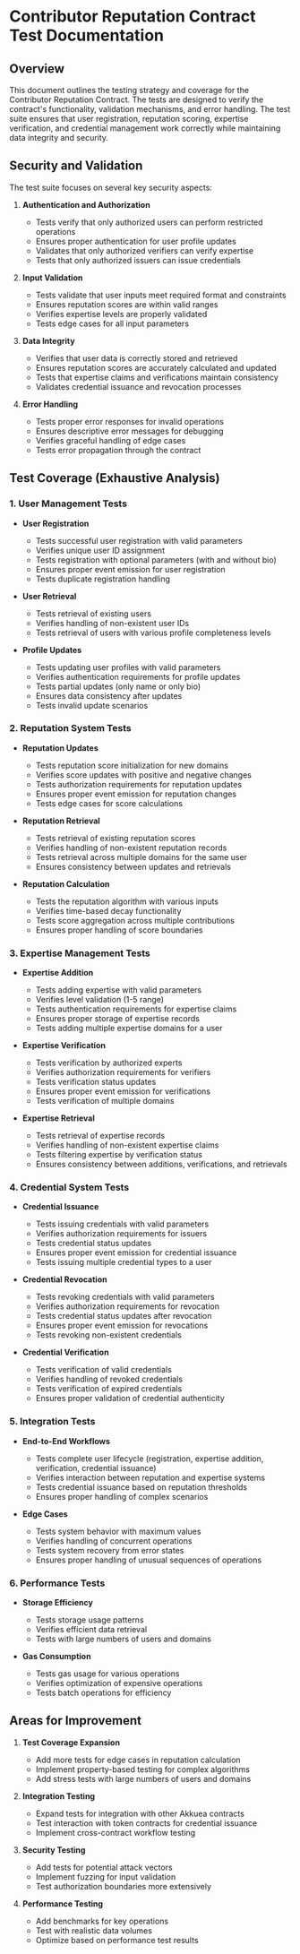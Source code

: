 # Contributor Reputation Contract Test Documentation

## Overview

This document outlines the testing strategy and coverage for the Contributor Reputation Contract. The tests are designed to verify the contract's functionality, validation mechanisms, and error handling. The test suite ensures that user registration, reputation scoring, expertise verification, and credential management work correctly while maintaining data integrity and security.

## Security and Validation

The test suite focuses on several key security aspects:

1. **Authentication and Authorization**

   - Tests verify that only authorized users can perform restricted operations
   - Ensures proper authentication for user profile updates
   - Validates that only authorized verifiers can verify expertise
   - Tests that only authorized issuers can issue credentials

2. **Input Validation**

   - Tests validate that user inputs meet required format and constraints
   - Ensures reputation scores are within valid ranges
   - Verifies expertise levels are properly validated
   - Tests edge cases for all input parameters

3. **Data Integrity**

   - Verifies that user data is correctly stored and retrieved
   - Ensures reputation scores are accurately calculated and updated
   - Tests that expertise claims and verifications maintain consistency
   - Validates credential issuance and revocation processes

4. **Error Handling**
   - Tests proper error responses for invalid operations
   - Ensures descriptive error messages for debugging
   - Verifies graceful handling of edge cases
   - Tests error propagation through the contract

## Test Coverage (Exhaustive Analysis)

### 1. User Management Tests

- **User Registration**

  - Tests successful user registration with valid parameters
  - Verifies unique user ID assignment
  - Tests registration with optional parameters (with and without bio)
  - Ensures proper event emission for user registration
  - Tests duplicate registration handling

- **User Retrieval**

  - Tests retrieval of existing users
  - Verifies handling of non-existent user IDs
  - Tests retrieval of users with various profile completeness levels

- **Profile Updates**
  - Tests updating user profiles with valid parameters
  - Verifies authentication requirements for profile updates
  - Tests partial updates (only name or only bio)
  - Ensures data consistency after updates
  - Tests invalid update scenarios

### 2. Reputation System Tests

- **Reputation Updates**

  - Tests reputation score initialization for new domains
  - Verifies score updates with positive and negative changes
  - Tests authorization requirements for reputation updates
  - Ensures proper event emission for reputation changes
  - Tests edge cases for score calculations

- **Reputation Retrieval**

  - Tests retrieval of existing reputation scores
  - Verifies handling of non-existent reputation records
  - Tests retrieval across multiple domains for the same user
  - Ensures consistency between updates and retrievals

- **Reputation Calculation**
  - Tests the reputation algorithm with various inputs
  - Verifies time-based decay functionality
  - Tests score aggregation across multiple contributions
  - Ensures proper handling of score boundaries

### 3. Expertise Management Tests

- **Expertise Addition**

  - Tests adding expertise with valid parameters
  - Verifies level validation (1-5 range)
  - Tests authentication requirements for expertise claims
  - Ensures proper storage of expertise records
  - Tests adding multiple expertise domains for a user

- **Expertise Verification**

  - Tests verification by authorized experts
  - Verifies authorization requirements for verifiers
  - Tests verification status updates
  - Ensures proper event emission for verifications
  - Tests verification of multiple domains

- **Expertise Retrieval**
  - Tests retrieval of expertise records
  - Verifies handling of non-existent expertise claims
  - Tests filtering expertise by verification status
  - Ensures consistency between additions, verifications, and retrievals

### 4. Credential System Tests

- **Credential Issuance**

  - Tests issuing credentials with valid parameters
  - Verifies authorization requirements for issuers
  - Tests credential status updates
  - Ensures proper event emission for credential issuance
  - Tests issuing multiple credential types to a user

- **Credential Revocation**

  - Tests revoking credentials with valid parameters
  - Verifies authorization requirements for revocation
  - Tests credential status updates after revocation
  - Ensures proper event emission for revocations
  - Tests revoking non-existent credentials

- **Credential Verification**
  - Tests verification of valid credentials
  - Verifies handling of revoked credentials
  - Tests verification of expired credentials
  - Ensures proper validation of credential authenticity

### 5. Integration Tests

- **End-to-End Workflows**

  - Tests complete user lifecycle (registration, expertise addition, verification, credential issuance)
  - Verifies interaction between reputation and expertise systems
  - Tests credential issuance based on reputation thresholds
  - Ensures proper handling of complex scenarios

- **Edge Cases**
  - Tests system behavior with maximum values
  - Verifies handling of concurrent operations
  - Tests system recovery from error states
  - Ensures proper handling of unusual sequences of operations

### 6. Performance Tests

- **Storage Efficiency**

  - Tests storage usage patterns
  - Verifies efficient data retrieval
  - Tests with large numbers of users and domains

- **Gas Consumption**
  - Tests gas usage for various operations
  - Verifies optimization of expensive operations
  - Tests batch operations for efficiency

## Areas for Improvement

1. **Test Coverage Expansion**

   - Add more tests for edge cases in reputation calculation
   - Implement property-based testing for complex algorithms
   - Add stress tests with large numbers of users and domains

2. **Integration Testing**

   - Expand tests for integration with other Akkuea contracts
   - Test interaction with token contracts for credential issuance
   - Implement cross-contract workflow testing

3. **Security Testing**

   - Add tests for potential attack vectors
   - Implement fuzzing for input validation
   - Test authorization boundaries more extensively

4. **Performance Testing**
   - Add benchmarks for key operations
   - Test with realistic data volumes
   - Optimize based on performance test results
